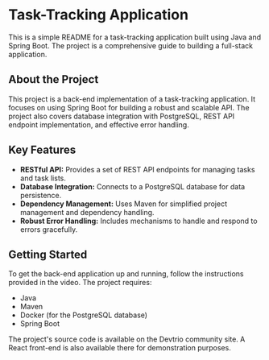 # Task-Tracking Application

This is a simple README for a task-tracking application built using Java and Spring Boot. The project is a comprehensive guide to building a full-stack application.

## About the Project
This project is a back-end implementation of a task-tracking application. It focuses on using Spring Boot for building a robust and scalable API. The project also covers database integration with PostgreSQL, REST API endpoint implementation, and effective error handling.

## Key Features
* **RESTful API:** Provides a set of REST API endpoints for managing tasks and task lists.
* **Database Integration:** Connects to a PostgreSQL database for data persistence.
* **Dependency Management:** Uses Maven for simplified project management and dependency handling.
* **Robust Error Handling:** Includes mechanisms to handle and respond to errors gracefully.

## Getting Started
To get the back-end application up and running, follow the instructions provided in the video. The project requires:
* Java
* Maven
* Docker (for the PostgreSQL database)
* Spring Boot

The project's source code is available on the Devtrio community site. A React front-end is also available there for demonstration purposes.
